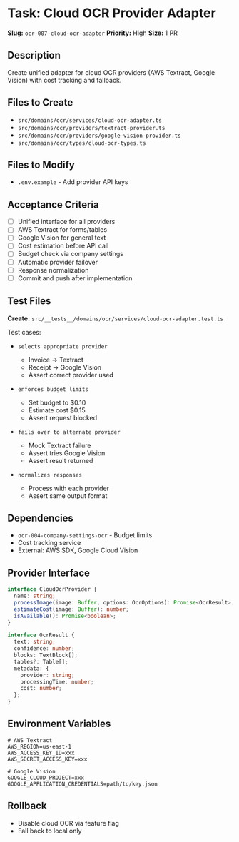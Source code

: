 # Task: Cloud OCR Provider Adapter

**Slug:** `ocr-007-cloud-ocr-adapter`
**Priority:** High
**Size:** 1 PR

## Description
Create unified adapter for cloud OCR providers (AWS Textract, Google Vision) with cost tracking and fallback.

## Files to Create
- `src/domains/ocr/services/cloud-ocr-adapter.ts`
- `src/domains/ocr/providers/textract-provider.ts`
- `src/domains/ocr/providers/google-vision-provider.ts`
- `src/domains/ocr/types/cloud-ocr-types.ts`

## Files to Modify
- `.env.example` - Add provider API keys

## Acceptance Criteria
- [ ] Unified interface for all providers
- [ ] AWS Textract for forms/tables
- [ ] Google Vision for general text
- [ ] Cost estimation before API call
- [ ] Budget check via company settings
- [ ] Automatic provider failover
- [ ] Response normalization
- [ ] Commit and push after implementation

## Test Files
**Create:** `src/__tests__/domains/ocr/services/cloud-ocr-adapter.test.ts`

Test cases:
- `selects appropriate provider`
  - Invoice → Textract
  - Receipt → Google Vision
  - Assert correct provider used
  
- `enforces budget limits`
  - Set budget to $0.10
  - Estimate cost $0.15
  - Assert request blocked
  
- `fails over to alternate provider`
  - Mock Textract failure
  - Assert tries Google Vision
  - Assert result returned
  
- `normalizes responses`
  - Process with each provider
  - Assert same output format

## Dependencies
- `ocr-004-company-settings-ocr` - Budget limits
- Cost tracking service
- External: AWS SDK, Google Cloud Vision

## Provider Interface
```typescript
interface CloudOcrProvider {
  name: string;
  processImage(image: Buffer, options: OcrOptions): Promise<OcrResult>;
  estimateCost(image: Buffer): number;
  isAvailable(): Promise<boolean>;
}

interface OcrResult {
  text: string;
  confidence: number;
  blocks: TextBlock[];
  tables?: Table[];
  metadata: {
    provider: string;
    processingTime: number;
    cost: number;
  };
}
```

## Environment Variables
```
# AWS Textract
AWS_REGION=us-east-1
AWS_ACCESS_KEY_ID=xxx
AWS_SECRET_ACCESS_KEY=xxx

# Google Vision
GOOGLE_CLOUD_PROJECT=xxx
GOOGLE_APPLICATION_CREDENTIALS=path/to/key.json
```

## Rollback
- Disable cloud OCR via feature flag
- Fall back to local only